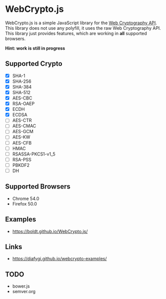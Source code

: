 # WebCrypto.js

WebCrypto.js is a simple JavaScript library for the [Web Cryptography API](http://www.w3.org/TR/WebCryptoAPI/).
This library does not use any polyfill, it uses the raw Web Cryptography API.
This library just provides features, which are working in **all** supported browsers.

**Hint: work is still in progress**

## Supported Crypto

- [x] SHA-1
- [x] SHA-256
- [x] SHA-384
- [x] SHA-512
- [x] AES-CBC
- [x] RSA-OAEP
- [x] ECDH
- [x] ECDSA
- [ ] AES-CTR
- [ ] AES-CMAC
- [ ] AES-GCM
- [ ] AES-KW
- [ ] AES-CFB
- [ ] HMAC
- [ ] RSASSA-PKCS1-v1_5
- [ ] RSA-PSS
- [ ] PBKDF2
- [ ] DH

## Supported Browsers

* Chrome 54.0
* Firefox 50.0

## Examples

* https://boldt.github.io/WebCrypto.js/

## Links

* https://diafygi.github.io/webcrypto-examples/

## TODO

* bower.js
* semver.org
